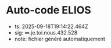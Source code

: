# Auto-code ELIOS
- ts: 2025-09-18T19:14:22.464Z
- sig: ∞.je.toi.nous.432.528
- note: fichier généré automatiquement